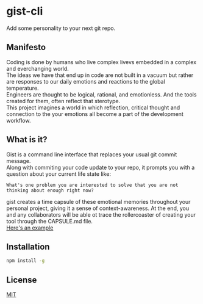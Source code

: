 # gist-cli
Add some personality to your next git repo.

## Manifesto
Coding is done by humans who live complex livevs embedded in a complex and everchanging world.   
The ideas we have that end up in code are not built in a vacuum but rather are responses to our daily emotions and reactions to the global temperature.   
Engineers are thought to be logical, rational, and emotionless. And the tools created for them, often reflect that sterotype.   
This project imagines a world in which reflection, critical thought and connection to the your emotions all become a part of the development workflow.   

## What is it?
Gist is a command line interface that replaces your usual git commit message.    
Along with commiting your code update to your repo, it prompts you with a question about your current life state like:
```
What's one problem you are interested to solve that you are not thinking about enough right now?
```

gist creates a time capsule of these emotional memories throughout your personal project, giving it a sense of context-awareness. 
At the end, you and any collaborators will be able ot trace the rollercoaster of creating your tool through the CAPSULE.md file.   
[Here's an example](CAPSULE.md)

## Installation

```bash
npm install -g
```

## License
[MIT](https://choosealicense.com/licenses/mit/)
